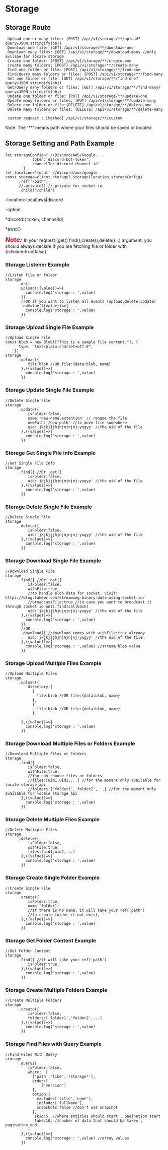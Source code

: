 # Storage
## Storage Route
```
 Upload one or many files: [POST] /api/v1/storage/**/upload?query=JSON.stringify(obj)
 Download one file: [GET] /api/v1/storage/**/download-one
 Download many files: [GET] /api/v1/storage/**/download-many //only avilabe for locale storage
 Create one folder: [POST] /api/v1/storage/**/create-one
 Create many folders: [POST] /api/v1/storage/**/create-many
 Find one folder or file: [POST] /api/v1/storage/**/find-one
 Find/Query many folders or files: [POST] /api/v1/storage/**/find-many
 Get one folder or file: [GET] /api/v1/storage/**/find-one?query=JSON.stringify(obj)
 Get/Query many folders or files: [GET] /api/v1/storage/**/find-many?query=JSON.stringify(obj)
 Update one folder or file: [PUT] /api/v1/storage/**/update-one
 Update many folders or files: [PUT] /api/v1/storage/**/update-many
 Delete one folder or file:[DELETE] /api/v1/storage/**/delete-one
 Delete many folders or files: [DELETE] /api/v1/storage/**/delete-many

 custom request : [Method] /api/v1/storage/**/custom
```
Note: The '**' means path where your files should be saved or located
## Storage Setting and Path Example
```
let storageConfig={ //Discord/AWS/Google....
            token:'discord-bot-token',
            channelId:'discord-channel-id'
        }
let location='local' //discord/aws/google
const storage=client.storage?.storage(location,storageConfig)
      .ref('/path')
      //.private() // private for socket io
      .child('/child')
```
-location: local|aws|discord

-option:

   *discord:{ token, channelId}

   *aws:{}

<span style="color: red;font-size:20px">***Note:*** </span>  In your request (get(),find(),create(),delete()...) argument, you should always declare if you are fetching file
or folder with {isFolder:true|false}
### Storage Listener Example
```
//Listen file or folder
storage
      .on()
      .upload(({value})=>{
         console.log('storage : ',value)
       })
       //OR if you want to listen all events (upload,delete,update)
       .onValue(({value})=>{
         console.log('storage : ',value)
       })
```
### Storage Upload Single File Example
```
//Upload Single File
const blob = new Blob(["This is a sample file content."], {
      type: "text/plain;charset=utf-8",
    })
storage
      .upload({
          file:blob //OR file:{data:blob, name}
       },({value})=>{
         console.log('storage : ',value)
       })
```
### Storage Update Single File Example
```
//Delete Single File
storage
      .update({
          isFolder:false,
          name:'new-name.extention' // rename the file
          newPath:'/new-path' //to move file somewhere
          uid:'jkjkjjjhjnjnjnjnj-yugyy' //the uid of the file
       },({value})=>{
         console.log('storage : ',value)
       })
```
### Storage Get Single File Info Example
```
//Get Single File Info
storage
      .find({ //Or .get({
          isFolder:false,
          uid:'jkjkjjjhjnjnjnjnj-yugyy' //the uid of the file
       },({value})=>{
         console.log('storage : ',value)
       })
```
### Storage Delete Single File Example
```
//Delete Single File
storage
      .delete({
          isFolder:false,
          uid:'jkjkjjjhjnjnjnjnj-yugyy' //the uid of the file
       },({value})=>{
         console.log('storage : ',value)
       })
```
### Storage Download Single File Example
```
//Download Single File
storage
      .find({ //Or .get({
          isFolder:false,
          withFile:true,
          //to handle blob data for socket, visit: https://blog.takeer.com/streaming-binary-data-using-socket-io/
          //broadcastFile:true //in case you want to broadcast it through socket io on().find(callback)
          uid:'jkjkjjjhjnjnjnjnj-yugyy' //the uid of the file
       },({value})=>{
         console.log('storage : ',value)
       })
       //OR
       .download({ //download comes with withFile:true already
          uid:'jkjkjjjhjnjnjnjnj-yugyy' //the uid of the file
       },({value})=>{
         console.log('storage : ',value) //stream blob value
       })
```
### Storage Upload Multiple Files Example
```
//Upload Multiple Files
storage
      .upload({
          directory:[
            {
              file:blob //OR file:{data:blob, name}
            },
            {
              file:blob //OR file:{data:blob, name}
            }
          ]
       },({value})=>{
         console.log('storage : ',value)
       })
```
### Storage Download Multiple Files or Folders Example
```
//Download Multiple Files or Folders
storage
      .find({
          isFolder:false,
          withFile:true,
          //You can choose files or folders
          //files:[uid1,uid2,...] //for the moment only available for locale storage api
          //folders:['folder1','folder2',...] //for the moment only available for locale storage api
       },({value})=>{
         console.log('storage : ',value)
       })
```
### Storage Delete Multiple Files Example
```
//Delete Multiple Files
storage
      .delete({
          isFolder:false,
          withFile:true,
          files:[uid1,uid2,...]
       },({value})=>{
         console.log('storage : ',value)
       })
```
### Storage Create Single Folder Example
```
//Create Single File
storage
      .create({
          isFolder:true,
          name:'folder1'
          //If there is no name, it will take your ref('path')
          //to create folder if not exist,
       },({value})=>{
         console.log('storage : ',value)
       })
```
### Storage Get  Folder Content Example
```
//Get Folder Content
storage
      .find({ //it will take your ref('path')
          isFolder:true,
       },({value})=>{
         console.log('storage : ',value)
       })
```
### Storage Create Multiple Folders Example
```
//Create Multiple Folders
storage
      .create({
          isFolder:false,
          folders:['folder1','folder2',...]
       },({value})=>{
         console.log('storage : ',value)
       })
```

### Storage Find  Files with Query Example
```
//Find Files With Query
storage
      .query({
          isFolder:false,
          where:  [
            ['path','like','/storage*'],
            order:[
                ['version']
            ],
            option:{
              exclude:['title','name'],
              include:['fullName'],
              snapshots:false //don't use snapshot
            },
             skip:5, //where entities should start , pagination start
             take:10, //number of data that should be taken , pagination end
          ]
       },({value})=>{
         console.log('storage : ',value) //array values
       })
```

